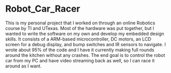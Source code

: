 # Robot_Car_Racer
This is my personal project that I worked on through an online Robotics course by TI and UTexas. Most of the hardware was put together, 
but I wanted to write the software on my own and develop my embedded design skills. It consists of a ARM-based microcontroller, DC motors,
an LCD screen for a debug display, and bump switches and IR sensors to navigate. I wrote about 95% of the code and I have it currently 
making full rounds around the kitchen without any crashes. The end goal is to control the robot car from my PC and have video streaming 
back as well, so I can race it around as I want.
